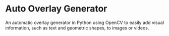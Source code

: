 # Auto Overlay Generator
 An automatic overlay generator in Python using OpenCV to easily add visual information, such as text and geometric shapes, to images or videos.
